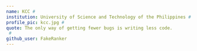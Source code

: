 ```yaml
---
name: KCC #
institution: University of Science and Technology of the Philippines # 
profile_pic: kcc.jpg # 
quote: The only way of getting fewer bugs is writing less code.
 #
github_user: FakeRanker
---
```

